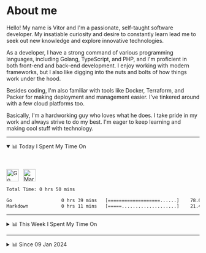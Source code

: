 # About me

Hello! My name is Vitor and I'm a passionate, self-taught software developer. My insatiable curiosity and desire to constantly learn lead me to seek out new knowledge and explore innovative technologies.

As a developer, I have a strong command of various programming languages, including Golang, TypeScript, and PHP, and I'm proficient in both front-end and back-end development. I enjoy working with modern frameworks, but I also like digging into the nuts and bolts of how things work under the hood.

Besides coding, I'm also familiar with tools like Docker, Terraform, and Packer for making deployment and management easier. I've tinkered around with a few cloud platforms too.

Basically, I'm a hardworking guy who loves what he does. I take pride in my work and always strive to do my best. I'm eager to keep learning and making cool stuff with technology.

---

<!-- ## 📊 Today I Spent My Time On -->

<details open>
<summary>📊 Today I Spent My Time On</summary>

&nbsp;

<!--DEVTIMER:TODAY:START-->
<img align="center" width="32px" src="https://cdn.simpleicons.org/go/00ADD8" alt="Go" />&nbsp;&nbsp;&nbsp;<img align="center" width="32px" src="https://cdn.simpleicons.org/markdown/fff" alt="Markdown" />&nbsp;&nbsp;&nbsp;

```txt
Total Time: 0 hrs 50 mins

Go                  0 hrs 39 mins   [===================......]    78.60 %
Markdown            0 hrs 11 mins   [=====....................]    21.40 %
```

<!--DEVTIMER:TODAY:END-->

</details>

---
<details>
<summary>📊 This Week I Spent My Time On</summary>

&nbsp;

<!--DEVTIMER:WEEK:START-->
<img align="center" width="32px" src="https://cdn.simpleicons.org/go/00ADD8" alt="Go" />&nbsp;&nbsp;&nbsp;<img align="center" width="32px" src="https://cdn.simpleicons.org/markdown/fff" alt="Markdown" />&nbsp;&nbsp;&nbsp;

```txt
Total Time: 5 hrs 32 mins

Go                  4 hrs 4 mins    [==================.......]    73.27 %
Markdown            1 hrs 29 mins   [======...................]    26.73 %
```

<!--DEVTIMER:WEEK:END-->
</details>

---


<details>
<summary>📊 Since 09 Jan 2024</summary>

&nbsp;

<!--DEVTIMER::START-->
<img align="center" width="32px" src="https://cdn.simpleicons.org/typescript/3178C6" alt="TypeScript" />&nbsp;&nbsp;&nbsp;<img align="center" width="32px" src="https://cdn.simpleicons.org/vuedotjs/4FC08D" alt="Vue" />&nbsp;&nbsp;&nbsp;<img align="center" width="32px" src="https://cdn.simpleicons.org/go/00ADD8" alt="Go" />&nbsp;&nbsp;&nbsp;<img align="center" width="32px" src="https://cdn.simpleicons.org/carrd/fff" alt="JSON" />&nbsp;&nbsp;&nbsp;<img align="center" width="32px" src="https://cdn.simpleicons.org/gnubash/fff" alt="Bash" />&nbsp;&nbsp;&nbsp;<img align="center" width="32px" src="https://cdn.simpleicons.org/python/3776AB" alt="Python" />&nbsp;&nbsp;&nbsp;<img align="center" width="32px" src="https://cdn.simpleicons.org/javascript/F7DF1E" alt="JavaScript" />&nbsp;&nbsp;&nbsp;<img align="center" width="32px" src="https://cdn.simpleicons.org/markdown/fff" alt="Markdown" />&nbsp;&nbsp;&nbsp;<img align="center" width="32px" src="https://cdn.simpleicons.org/yaml/fff" alt="YAML" />&nbsp;&nbsp;&nbsp;<img align="center" width="32px" src="https://cdn.simpleicons.org/html5/E34F26" alt="HTML" />&nbsp;&nbsp;&nbsp;<img align="center" width="32px" src="https://cdn.simpleicons.org/css3/1572B6" alt="CSS" />&nbsp;&nbsp;&nbsp;<img align="center" width="32px" src="https://cdn.simpleicons.org/academia/fff" alt="Text" />&nbsp;&nbsp;&nbsp;<img align="center" width="32px" src="https://cdn.simpleicons.org/php/777BB4" alt="PHP" />&nbsp;&nbsp;&nbsp;

```txt
Total Time: 224 hrs 48 mins

TypeScript          109 hrs 29 mins [============.............]    48.71 %
Vue                 30 hrs 2 mins   [===......................]    13.36 %
Go                  22 hrs 46 mins  [==.......................]    10.13 %
JSON                11 hrs 49 mins  [=........................]    5.26 %
Bash                10 hrs 42 mins  [=........................]    4.76 %
Python              9 hrs 11 mins   [=........................]    4.08 %
JavaScript          6 hrs 6 mins    [.........................]    2.71 %
Markdown            5 hrs 9 mins    [.........................]    2.29 %
YAML                4 hrs 54 mins   [.........................]    2.18 %
SCSS                3 hrs 9 mins    [.........................]    1.40 %
Docker              2 hrs 45 mins   [.........................]    1.23 %
HTML                1 hrs 26 mins   [.........................]    0.64 %
SQL                 1 hrs 10 mins   [.........................]    0.52 %
Nginx               0 hrs 29 mins   [.........................]    0.21 %
XML                 0 hrs 20 mins   [.........................]    0.15 %
INI                 0 hrs 15 mins   [.........................]    0.11 %
CSS                 0 hrs 13 mins   [.........................]    0.10 %
Text                0 hrs 12 mins   [.........................]    0.09 %
TSX                 0 hrs 9 mins    [.........................]    0.07 %
PHP                 0 hrs 7 mins    [.........................]    0.05 %
Sass                0 hrs 1 mins    [.........................]    0.01 %
```

<!--DEVTIMER::END-->

</details>
